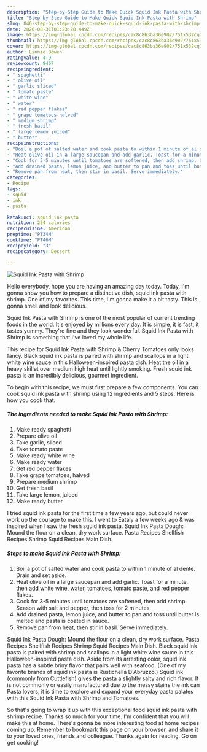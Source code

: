 ```yaml
---
description: "Step-by-Step Guide to Make Quick Squid Ink Pasta with Shrimp"
title: "Step-by-Step Guide to Make Quick Squid Ink Pasta with Shrimp"
slug: 846-step-by-step-guide-to-make-quick-squid-ink-pasta-with-shrimp
date: 2020-08-31T01:23:28.449Z
image: https://img-global.cpcdn.com/recipes/cac8c863ba36e902/751x532cq70/squid-ink-pasta-with-shrimp-recipe-main-photo.jpg
thumbnail: https://img-global.cpcdn.com/recipes/cac8c863ba36e902/751x532cq70/squid-ink-pasta-with-shrimp-recipe-main-photo.jpg
cover: https://img-global.cpcdn.com/recipes/cac8c863ba36e902/751x532cq70/squid-ink-pasta-with-shrimp-recipe-main-photo.jpg
author: Linnie Bowen
ratingvalue: 4.9
reviewcount: 8467
recipeingredient:
- " spaghetti"
- " olive oil"
- " garlic sliced"
- " tomato paste"
- " white wine"
- " water"
- " red pepper flakes"
- " grape tomatoes halved"
- " medium shrimp"
- " fresh basil"
- " large lemon juiced"
- " butter"
recipeinstructions:
- "Boil a pot of salted water and cook pasta to within 1 minute of al dente. Drain and set aside."
- "Heat olive oil in a large saucepan and add garlic. Toast for a minute, then add white wine, water, tomatoes, tomato paste, and red pepper flakes."
- "Cook for 3-5 minutes until tomatoes are softened, then add shrimp. Season with salt and pepper, then toss for 2 minutes."
- "Add drained pasta, lemon juice, and butter to pan and toss until butter is melted and pasta is coated in sauce."
- "Remove pan from heat, then stir in basil. Serve immediately."
categories:
- Recipe
tags:
- squid
- ink
- pasta

katakunci: squid ink pasta 
nutrition: 254 calories
recipecuisine: American
preptime: "PT34M"
cooktime: "PT46M"
recipeyield: "3"
recipecategory: Dessert

---
```



![Squid Ink Pasta with Shrimp](https://img-global.cpcdn.com/recipes/cac8c863ba36e902/751x532cq70/squid-ink-pasta-with-shrimp-recipe-main-photo.jpg)

Hello everybody, hope you are having an amazing day today. Today, I'm gonna show you how to prepare a distinctive dish, squid ink pasta with shrimp. One of my favorites. This time, I'm gonna make it a bit tasty. This is gonna smell and look delicious.

Squid Ink Pasta with Shrimp is one of the most popular of current trending foods in the world. It's enjoyed by millions every day. It is simple, it is fast, it tastes yummy. They're fine and they look wonderful. Squid Ink Pasta with Shrimp is something that I've loved my whole life.

This recipe for Squid Ink Pasta with Shrimp &amp; Cherry Tomatoes only looks fancy. Black squid ink pasta is paired with shrimp and scallops in a light white wine sauce in this Halloween-inspired pasta dish. Heat the oil in a heavy skillet over medium high heat until lightly smoking. Fresh squid ink pasta is an incredibly delicious, gourmet ingredient.


To begin with this recipe, we must first prepare a few components. You can cook squid ink pasta with shrimp using 12 ingredients and 5 steps. Here is how you cook that.

<!--inarticleads1-->

##### The ingredients needed to make Squid Ink Pasta with Shrimp:

1. Make ready  spaghetti
1. Prepare  olive oil
1. Take  garlic, sliced
1. Take  tomato paste
1. Make ready  white wine
1. Make ready  water
1. Get  red pepper flakes
1. Take  grape tomatoes, halved
1. Prepare  medium shrimp
1. Get  fresh basil
1. Take  large lemon, juiced
1. Make ready  butter


I tried squid ink pasta for the first time a few years ago, but could never work up the courage to make this. I went to Eataly a few weeks ago &amp; was inspired when I saw the fresh squid ink pasta. Squid Ink Pasta Dough: Mound the flour on a clean, dry work surface. Pasta Recipes Shellfish Recipes Shrimp Squid Recipes Main Dish. 

<!--inarticleads2-->

##### Steps to make Squid Ink Pasta with Shrimp:

1. Boil a pot of salted water and cook pasta to within 1 minute of al dente. Drain and set aside.
1. Heat olive oil in a large saucepan and add garlic. Toast for a minute, then add white wine, water, tomatoes, tomato paste, and red pepper flakes.
1. Cook for 3-5 minutes until tomatoes are softened, then add shrimp. Season with salt and pepper, then toss for 2 minutes.
1. Add drained pasta, lemon juice, and butter to pan and toss until butter is melted and pasta is coated in sauce.
1. Remove pan from heat, then stir in basil. Serve immediately.


Squid Ink Pasta Dough: Mound the flour on a clean, dry work surface. Pasta Recipes Shellfish Recipes Shrimp Squid Recipes Main Dish. Black squid ink pasta is paired with shrimp and scallops in a light white wine sauce in this Halloween-inspired pasta dish. Aside from its arresting color, squid ink pasta has a subtle briny flavor that pairs well with seafood. (One of my favorite brands of squid ink pasta is Rustichella D&#39;Abruzzo.) Squid ink (commonly from Cuttlefish) gives the pasta a slightly salty and rich flavor. It is not commonly or easily manufactured due to the messy stains the ink can Pasta lovers, it is time to explore and expand your everyday pasta palates with this Squid Ink Pasta with Shrimp and Tomatoes. 

So that's going to wrap it up with this exceptional food squid ink pasta with shrimp recipe. Thanks so much for your time. I'm confident that you will make this at home. There's gonna be more interesting food at home recipes coming up. Remember to bookmark this page on your browser, and share it to your loved ones, friends and colleague. Thanks again for reading. Go on get cooking!
